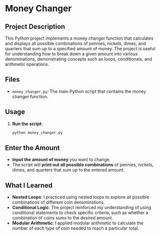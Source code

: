 # Money Changer

## Project Description
This Python project implements a money changer function that calculates and displays all possible combinations of pennies, nickels, dimes, and quarters that sum up to a specified amount of money. The project is useful for understanding how to break down a given amount into various denominations, demonstrating concepts such as loops, conditionals, and arithmetic operations.

## Files
- `money_changer.py`: The main Python script that contains the money changer function.

## Usage
1. **Run the script**:
   ```bash
   python money_changer.py
   ```
## Enter the Amount

- **Input the amount of money** you want to change.
- The script will **print out all possible combinations** of pennies, nickels, dimes, and quarters that sum up to the entered amount.
## What I Learned

- **Nested Loops**: I practiced using nested loops to explore all possible combinations of different coin denominations.
- **Conditional Logic**: The project reinforced my understanding of using conditional statements to check specific criteria, such as whether a combination of coins sums to the desired amount.
- **Modular Arithmetic**: I applied modular arithmetic to calculate the number of each type of coin needed to reach a particular total.